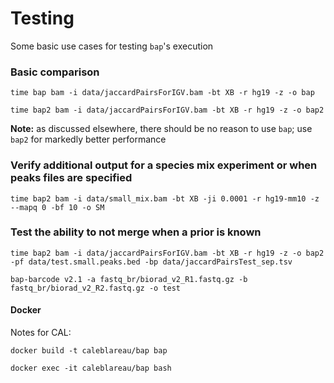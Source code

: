 # Testing

Some basic use cases for testing `bap`'s execution


### Basic comparison

```
time bap bam -i data/jaccardPairsForIGV.bam -bt XB -r hg19 -z -o bap

time bap2 bam -i data/jaccardPairsForIGV.bam -bt XB -r hg19 -z -o bap2
```

**Note:** as discussed elsewhere, there should be no reason to use `bap`; use `bap2` for markedly better performance

### Verify additional output for a species mix experiment or when peaks files are specified

```
time bap2 bam -i data/small_mix.bam -bt XB -ji 0.0001 -r hg19-mm10 -z --mapq 0 -bf 10 -o SM
```

### Test the ability to not merge when a prior is known
```
time bap2 bam -i data/jaccardPairsForIGV.bam -bt XB -r hg19 -z -o bap2 -pf data/test.small.peaks.bed -bp data/jaccardPairsTest_sep.tsv 
```

```
bap-barcode v2.1 -a fastq_br/biorad_v2_R1.fastq.gz -b fastq_br/biorad_v2_R2.fastq.gz -o test
```


#### Docker

Notes for CAL:
```
docker build -t caleblareau/bap bap

docker exec -it caleblareau/bap bash
```


<br><br>
